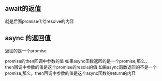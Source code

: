 ## await的返值
就是后面promise传给resolve的内容

## async 的返回值
返回的是一个promise

promise的then回调中参数的值
如果async函数返回的是一个promise,那么，then回调中参数的值是这个promise的resole的值
如果async函数返回的不是一个promise,那么，then回调中参数的值是这个async函数的return的内容
